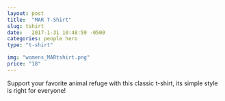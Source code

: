 ```yaml
---
layout: post
title:  "MAR T-Shirt"
slug: tshirt
date:   2017-1-31 10:48:59 -0500
categories: people hero 
type: "t-shirt"

img: "womens_MARtshirt.png"
price: "18"
---
```

Support your favorite animal refuge with this classic t-shirt, its simple style is right for everyone!
